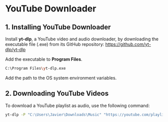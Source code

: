# YouTube Downloader

## 1. Installing YouTube Downloader

Install **yt-dlp**, a YouTube video and audio downloader, by downloading the executable file (.exe) from its GitHub repository: https://github.com/yt-dlp/yt-dlp

Add the executable to **Program Files**.

```bash
C:\Program Files\yt-dlp.exe
```

Add the path to the OS system environment variables.

## 2. Downloading YouTube Videos

To download a YouTube playlist as audio, use the following command:

```bash
yt-dlp -P "C:\Users\Javier\Downloads\Music" "https://youtube.com/playlist?list=PL2qy9Ni8sLNY_o-3MAivOMBiekKmbaBPK&si=jA-a9sw875mwoSJn" -f bestaudio
```
